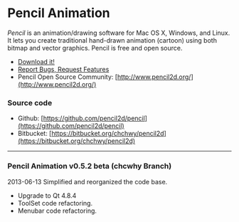 # Pencil Animation

*Pencil* is an animation/drawing software for Mac OS X, Windows, and Linux. It lets you create traditional hand-drawn animation (cartoon) using both bitmap and vector graphics. Pencil is free and open source.

* [Download it!](https://bitbucket.org/chchwy/pencil2d/downloads)
* [Report Bugs, Request Features](https://bitbucket.org/chchwy/pencil2d/issues)
* Pencil Open Source Community: [http://www.pencil2d.org/](http://www.pencil2d.org/)

### Source code

* Github: [https://github.com/pencil2d/pencil](https://github.com/pencil2d/pencil)
* Bitbucket: [https://bitbucket.org/chchwy/pencil2d](https://bitbucket.org/chchwy/pencil2d)

----------------------------------------------------------------

### Pencil Animation v0.5.2 beta (chcwhy Branch)

2013-06-13
Simplified and reorganized the code base.

* Upgrade to Qt 4.8.4
* ToolSet code refactoring.
* Menubar code refactoring.

